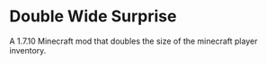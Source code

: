 # Double Wide Surprise
A 1.7.10 Minecraft mod that doubles the size of the minecraft player inventory.